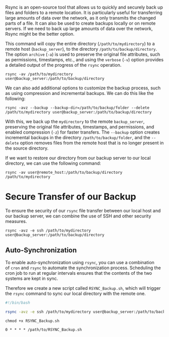 Rsync is an open-source tool that allows us to quickly and securely back up files and folders to a remote location. It is particularly useful for transferring large amounts of data over the network, as it only transmits the changed parts of a file. It can also be used to create backups locally or on remote servers. If we need to back up large amounts of data over the network, Rsync might be the better option.


This command will copy the entire directory (`/path/to/mydirectory`) to a remote host (`backup_server`), to the directory `/path/to/backup/directory`. The option `archive` (`-a`) is used to preserve the original file attributes, such as permissions, timestamps, etc., and using the `verbose` (`-v`) option provides a detailed output of the progress of the `rsync` operation.

```shell-session
rsync -av /path/to/mydirectory user@backup_server:/path/to/backup/directory
```


We can also add additional options to customize the backup process, such as using compression and incremental backups. We can do this like the following:

```shell-session
rsync -avz --backup --backup-dir=/path/to/backup/folder --delete /path/to/mydirectory user@backup_server:/path/to/backup/directory
```

With this, we back up the `mydirectory` to the remote `backup_server`, preserving the original file attributes, timestamps, and permissions, and enabled compression (`-z`) for faster transfers. The `--backup` option creates incremental backups in the directory `/path/to/backup/folder`, and the `--delete` option removes files from the remote host that is no longer present in the source directory.

If we want to restore our directory from our backup server to our local directory, we can use the following command:

```shell-session
rsync -av user@remote_host:/path/to/backup/directory /path/to/mydirectory
```


# Secure Transfer of our Backup

To ensure the security of our `rsync` file transfer between our local host and our backup server, we can combine the use of SSH and other security measures.

```shell-session
rsync -avz -e ssh /path/to/mydirectory user@backup_server:/path/to/backup/directory
```


## Auto-Synchronization

To enable auto-synchronization using `rsync`, you can use a combination of `cron` and `rsync` to automate the synchronization process. Scheduling the cron job to run at regular intervals ensures that the contents of the two systems are kept in sync.

Therefore we create a new script called `RSYNC_Backup.sh`, which will trigger the `rsync` command to sync our local directory with the remote one.

```bash
#!/bin/bash

rsync -avz -e ssh /path/to/mydirectory user@backup_server:/path/to/backup/directory
```

```shell-session
chmod +x RSYNC_Backup.sh
```

```shell-session
0 * * * * /path/to/RSYNC_Backup.sh
```